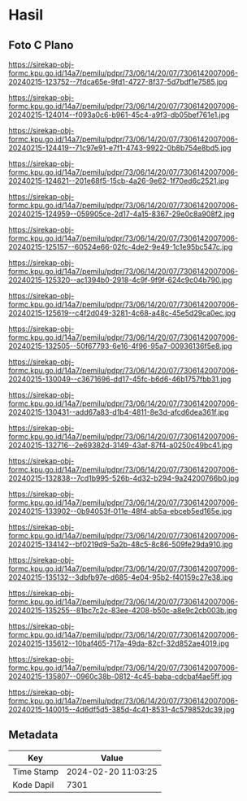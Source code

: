 # Hasil

## Foto C Plano

https://sirekap-obj-formc.kpu.go.id/14a7/pemilu/pdpr/73/06/14/20/07/7306142007006-20240215-123752--7fdca65e-9fd1-4727-8f37-5d7bdf1e7585.jpg

https://sirekap-obj-formc.kpu.go.id/14a7/pemilu/pdpr/73/06/14/20/07/7306142007006-20240215-124014--f093a0c6-b961-45c4-a9f3-db05bef761e1.jpg

https://sirekap-obj-formc.kpu.go.id/14a7/pemilu/pdpr/73/06/14/20/07/7306142007006-20240215-124419--71c97e91-e7f1-4743-9922-0b8b754e8bd5.jpg

https://sirekap-obj-formc.kpu.go.id/14a7/pemilu/pdpr/73/06/14/20/07/7306142007006-20240215-124621--201e68f5-15cb-4a26-9e62-1f70ed6c2521.jpg

https://sirekap-obj-formc.kpu.go.id/14a7/pemilu/pdpr/73/06/14/20/07/7306142007006-20240215-124959--059905ce-2d17-4a15-8367-29e0c8a908f2.jpg

https://sirekap-obj-formc.kpu.go.id/14a7/pemilu/pdpr/73/06/14/20/07/7306142007006-20240215-125157--60524e66-02fc-4de2-9e49-1c1e95bc547c.jpg

https://sirekap-obj-formc.kpu.go.id/14a7/pemilu/pdpr/73/06/14/20/07/7306142007006-20240215-125320--ac1394b0-2918-4c9f-9f9f-624c9c04b790.jpg

https://sirekap-obj-formc.kpu.go.id/14a7/pemilu/pdpr/73/06/14/20/07/7306142007006-20240215-125619--c4f2d049-3281-4c68-a48c-45e5d29ca0ec.jpg

https://sirekap-obj-formc.kpu.go.id/14a7/pemilu/pdpr/73/06/14/20/07/7306142007006-20240215-132505--50f67793-6e16-4f96-95a7-00936136f5e8.jpg

https://sirekap-obj-formc.kpu.go.id/14a7/pemilu/pdpr/73/06/14/20/07/7306142007006-20240215-130049--c3671696-dd17-45fc-b6d6-46b1757fbb31.jpg

https://sirekap-obj-formc.kpu.go.id/14a7/pemilu/pdpr/73/06/14/20/07/7306142007006-20240215-130431--add67a83-d1b4-4811-8e3d-afcd6dea361f.jpg

https://sirekap-obj-formc.kpu.go.id/14a7/pemilu/pdpr/73/06/14/20/07/7306142007006-20240215-132716--2e69382d-3149-43af-87f4-a0250c49bc41.jpg

https://sirekap-obj-formc.kpu.go.id/14a7/pemilu/pdpr/73/06/14/20/07/7306142007006-20240215-132838--7cd1b995-526b-4d32-b294-9a24200766b0.jpg

https://sirekap-obj-formc.kpu.go.id/14a7/pemilu/pdpr/73/06/14/20/07/7306142007006-20240215-133902--0b94053f-011e-48f4-ab5a-ebceb5ed165e.jpg

https://sirekap-obj-formc.kpu.go.id/14a7/pemilu/pdpr/73/06/14/20/07/7306142007006-20240215-134142--bf0219d9-5a2b-48c5-8c86-509fe29da910.jpg

https://sirekap-obj-formc.kpu.go.id/14a7/pemilu/pdpr/73/06/14/20/07/7306142007006-20240215-135132--3dbfb97e-d685-4e04-95b2-f40159c27e38.jpg

https://sirekap-obj-formc.kpu.go.id/14a7/pemilu/pdpr/73/06/14/20/07/7306142007006-20240215-135255--81bc7c2c-83ee-4208-b50c-a8e9c2cb003b.jpg

https://sirekap-obj-formc.kpu.go.id/14a7/pemilu/pdpr/73/06/14/20/07/7306142007006-20240215-135612--10baf465-717a-49da-82cf-32d852ae4019.jpg

https://sirekap-obj-formc.kpu.go.id/14a7/pemilu/pdpr/73/06/14/20/07/7306142007006-20240215-135807--0960c38b-0812-4c45-baba-cdcbaf4ae5ff.jpg

https://sirekap-obj-formc.kpu.go.id/14a7/pemilu/pdpr/73/06/14/20/07/7306142007006-20240215-140015--4d6df5d5-385d-4c41-8531-4c579852dc39.jpg


## Metadata

| Key        | Value               |
| ---------- | ------------------- |
| Time Stamp | 2024-02-20 11:03:25 |
| Kode Dapil | 7301                |



